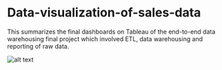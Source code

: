 # Data-visualization-of-sales-data
This summarizes the final dashboards on Tableau of the end-to-end data warehousing final project which involved ETL, data warehousing and reporting of raw data.


![alt text](https://github.com/shettyprithvi/Data-visualization-of-sales-data/tableau.png)
